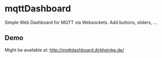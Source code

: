 # mqttDashboard
Simple Web Dashboard for MQTT via Websockets. Add buttons, sliders, ... 


## Demo 

Might be available at: http://mqttdashboard.dirkheinke.de/
